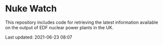 # Nuke Watch

This repository includes code for retrieving the latest information available on the output of EDF nuclear power plants in the UK.

Last updated: 2021-06-23 08:07